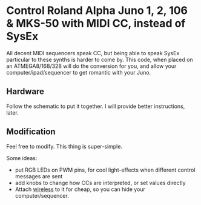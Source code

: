 # Control Roland Alpha Juno 1, 2, 106 & MKS-50 with MIDI CC, instead of SysEx

All decent MIDI sequencers speak CC, but being able to speak SysEx particular to these synths is harder to come by.  This code, when placed on an ATMEGA8/168/328 will do the conversion for you, and allow your computer/ipad/sequencer to get romantic with your Juno.

## Hardware

Follow the schematic to put it together. I will provide better instructions, later.


## Modification

Feel free to modify. This thing is super-simple.

Some ideas:
* put RGB LEDs on PWM pins, for cool light-effects when different control messages are sent
* add knobs to change how CCs are interpreted, or set values directly
* Attach [wireless] to it for cheap, so you can hide your computer/sequencer.


[ATMEGA8]: http://www.mouser.com/ProductDetail/Atmel/ATMEGA8-16PU/?qs=7JStj%2fjQ2SHlSx6QootzDTUTMpkFcVaHHuOB6ZSDMnk%3d
[resonator]: http://www.mouser.com/Search/ProductDetail.aspx?R=HWZT-16.00MDvirtualkey52750000virtualkey815-HWZT-16.00MD
[diodes]: http://www.mouser.com/ProductDetail/Fairchild-Semiconductor/1N914BTR/?qs=BDAWOvPUUxNIM0hwF6ywEApzDDVOyt08
[ArduinoISP]: http://arduino.cc/en/Tutorial/ArduinoISP
[Arduino MIDI Library]: http://arduino.cc/playground/Main/MIDILibrary
[wireless]: http://www.sparkfun.com/products/10532
[teensy]: http://www.pjrc.com/store/teensy.html
